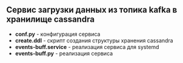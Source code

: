 ## Сервис загрузки данных из топика kafka в хранилище cassandra

- **conf.py** - конфигурация сервиса
- **create.ddl** - скрипт создания структуры хранения cassandra
- **events-buff.service** - реализация сервиса для systemd
- **events-buff.py** - реализация сервиса